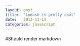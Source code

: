 ```yaml
---
layout: post
title:  "Lodash is pretty cool"
date:   2013-11-13
categories: javascript
---
```


#Should render markdown